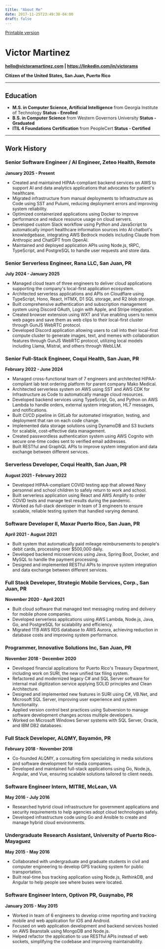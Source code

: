 ```yaml
---
title: "About Me"
date: 2017-11-25T23:49:38-04:00
draft: false
---
```

[Printable version](/resume)

# Victor Martinez

**hello@victoramartinez.com | https://linkedin.com/in/victorams**

**Citizen of the United States, San Juan, Puerto Rico**

---

## Education

- **M.S. in Computer Science, Artificial Intelligence** from Georgia Institute of Technology **Status - Enrolled**
- **B.S. in Computer Science** from Western Governors University **Status - Graduated**
- **ITIL 4 Foundations Certification** from PeopleCert **Status - Certified**

---

## Work History

### Senior Software Engineer / AI Engineer, Zeteo Health, Remote
**January 2025 - Present**

- Created and maintained HIPAA-compliant backend services on AWS to support AI and data analytics applications that advocates for patient's healthcare.
- Migrated infrastructure from manual deployments to Infrastructure as Code using SST and Pulumi, reducing deployment errors and improving system reliability.
- Optimized containerized applications using Docker to improve performance and reduce resource usage on cloud servers.
- Developed custom Slack workflow using Python and JavaScript to automatically import healthcare information sources into AI chatbot's knowledgebase, integrating AWS Bedrock models including Claude from Anthropic and ChatGPT from OpenAI.
- Maintained and deployed application APIs using Node.js, tRPC, TypeScript, and PostgreSQL to handle user requests and store data.

### Senior Serverless Engineer, Rana LLC, San Juan, PR
**July 2024 - January 2025**

- Managed cloud team of three engineers to deliver cloud applications supporting the company's local-first application ecosystem.
- Architected serverless applications and APIs on Cloudflare using TypeScript, Hono, React, HTMX, D1 SQL storage, and R2 blob storage.
- Built comprehensive authentication and subscription management system using Discord OAuth, Login with Apple, and Stripe integration.
- Created browser extension using WXT and Vue enabling users to remix web pages and save them as web clips to their local-first cluster through GunJS WebRTC protocol.
- Developed Discord application allowing users to call into their local-first compute cluster to generate images, text, and memes with collaboration features through GunJS WebRTC protocol, utilizing local models including Llama, Mistral, and others through WebLLM.

### Senior Full-Stack Engineer, Coqui Health, San Juan, PR
**February 2022 - June 2024**

- Managed cross-functional team of 7 engineers and architected HIPAA-compliant lab test ordering platform for parent company Mako Medical.
- Architected serverless system on AWS using SST and AWS CDK for Infrastructure as Code to automatically manage cloud resources.
- Developed backend services using TypeScript, Go, and Python on AWS Lambda to handle orders, external system integration, HL7 messages, and notifications.
- Built CI/CD pipeline in GitLab for automated integration, testing, and deployment that ran on each code change.
- Implemented data storage solutions using DynamoDB and S3 buckets for scalable, cost-effective data management.
- Created passwordless authentication system using AWS Cognito with secure one-time codes sent to verified email addresses.
- Built RESTful and GraphQL APIs to improve system integration and data exchange between different services.

### Serverless Developer, Coqui Health, San Juan, PR
**August 2021 - February 2022**

- Developed HIPAA-compliant COVID testing app that allowed Navy personnel and school children to safely return to work and school.
- Built serverless application using React and AWS Amplify to order COVID tests and manage test results during the pandemic.
- Worked as full-stack developer in team of 3 engineers to ensure scalable, reliable testing system that handled varying demand.

### Software Developer II, Maxar Puerto Rico, San Juan, PR
**April 2021 - August 2021**

- Built system that automatically paid mileage reimbursements to people's debit cards, processing over $500,000 daily.
- Developed backend microservices using Java, Spring Boot, Docker, and MySQL to handle the payment processing.
- Designed and implemented RESTful APIs to improve system integration and data exchange between different services.

### Full Stack Developer, Strategic Mobile Services, Corp., San Juan, PR
**November 2020 - April 2021**

- Built cloud software that managed text messaging routing and delivery for mobile phone companies.
- Developed serverless applications using AWS Lambda, Node.js, Java, Go, and PostgreSQL for scalability and efficiency.
- Migrated 1TB AWS RDS database to AWS Aurora, achieving reduction in database costs and improving system performance.

### Programmer, Innovative Solutions Inc, San Juan, PR
**November 2018 - December 2020**

- Developed financial applications for Puerto Rico's Treasury Department, including work on SURI, the new unified tax filing system.
- Refactored and modernized legacy C# and SQL Server software for internal mail digitization service applying SOLID principles and Clean Architecture.
- Designed and implemented new features in SURI using C#, VB.Net, and Microsoft SQL Server, improving user experience and system functionality.
- Applied version control best practices using Subversion to manage software development changes across multiple developers.
- Worked on Microsoft Windows Server systems with SQL Server, Oracle, and IBM DB2 databases.

### Full Stack Developer, ALQMY, Bayamón, PR
**February 2018 - November 2018**

- Co-founded ALQMY, a consulting firm specializing in media solutions and software development for media companies.
- Developed and maintained full-stack applications using Go, Node.js, Angular, and Vue, ensuring scalable solutions tailored to client needs.

### Software Engineer Intern, MITRE, McLean, VA
**May 2016 - July 2016**

- Researched hybrid cloud infrastructure for government applications and security requirements to help agencies adopt cloud technologies safely.
- Developed infrastructure code using Go and Ansible to create and manage hybrid cloud environments.

### Undergraduate Research Assistant, University of Puerto Rico-Mayaguez
**May 2015 - May 2016**

- Collaborated with undergraduate and graduate students in civil and computer engineering to develop GPS tracking system for public transportation.
- Built real-time bus tracking application using Node.js, RethinkDB, and Angular to help people see where buses were located.

### Software Engineer Intern, Optivon PR, Guaynabo, PR
**January 2015 - May 2015**

- Worked in team of 6 engineers to develop crime reporting and tracking mobile and web application for iOS and Android.
- Focused on web application development and backend services hosted on AWS Beanstalk using MongoDB and Node.js.
- Helped refactor the application to use RESTful APIs instead of web sockets, simplifying the codebase and improving maintainability.
